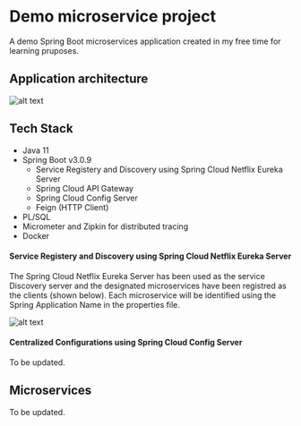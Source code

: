 # Demo microservice project

A demo Spring Boot microservices application created in my free time for learning pruposes.


## Application architecture

![alt text](https://i.imgur.com/m2ZvRya.png)

## Tech Stack
- Java 11
- Spring Boot v3.0.9
  - Service Registery and Discovery using Spring Cloud Netflix Eureka Server
  - Spring Cloud API Gateway
  - Spring Cloud Config Server
  - Feign (HTTP Client)
- PL/SQL
- Micrometer and Zipkin for distributed tracing
- Docker

#### Service Registery and Discovery using Spring Cloud Netflix Eureka Server
The Spring Cloud Netflix Eureka Server has been used as the service Discovery server and the designated microservices have been registred as the clients (shown below). 
Each microservice will be identified using the Spring Application Name in the properties file.

![alt text](https://i.imgur.com/B9kJmm6.png)

#### Centralized Configurations using Spring Cloud Config Server
To be updated.

## Microservices
To be updated.

